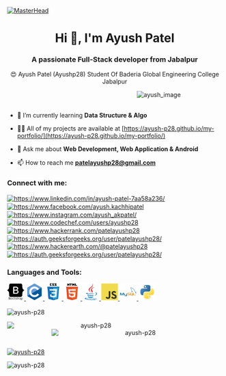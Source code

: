 [![MasterHead](https://1.bp.blogspot.com/-7A4WynwLsMw/XbBpCXG8fHI/AAAAAAAAMt4/uOa1bpLskYgrwGbllhSu2SDj_Mig8SXJQCLcBGAsYHQ/s1600/2000_600px.gif)](https://ayush-p28.github.io/my-portfolio/)

<h1 align="center">Hi 👋, I'm Ayush Patel</h1>
<h3 align="center">A passionate Full-Stack developer from Jabalpur</h3>
<p align="center">😍 Ayush Patel (Ayushp28) Student Of Baderia Global Engineering College Jabalpur</p>


<img align="right" width="200" src="https://blogger.googleusercontent.com/img/b/R29vZ2xl/AVvXsEjNlqOekl-Ondde9pDXNnNhGItc-WfEByntWN2yHQs9njQM-_KsreydXw2fffRSKoaVRuD6Fj3609TIYAZBcaGv8Y05GBgnBkf4KWn7DhF3zcjm_xpZIfdw2D8donsffXZnIYdaX7JMfs5Zbgq3dTXjHyrIlhISrwE8vNIHipWpaGaA7SN0whYnBJbB/s320/ayu.webp" alt="ayush_image">

<br><br>

- 🌱 I’m currently learning **Data Structure & Algo**

- 👨‍💻 All of my projects are available at [https://ayush-p28.github.io/my-portfolio/](https://ayush-p28.github.io/my-portfolio/)

- 💬 Ask me about **Web Development, Web Application & Android**

- 📫 How to reach me **patelayushp28@gmail.com**

<h3 align="left">Connect with me:</h3>
<p align="left">
<a href="https://linkedin.com/in/https://www.linkedin.com/in/ayush-patel-7aa58a236/" target="blank"><img align="center" src="https://raw.githubusercontent.com/rahuldkjain/github-profile-readme-generator/master/src/images/icons/Social/linked-in-alt.svg" alt="https://www.linkedin.com/in/ayush-patel-7aa58a236/" height="30" width="40" /></a>
<a href="https://fb.com/https://www.facebook.com/ayush.kachhipatel" target="blank"><img align="center" src="https://raw.githubusercontent.com/rahuldkjain/github-profile-readme-generator/master/src/images/icons/Social/facebook.svg" alt="https://www.facebook.com/ayush.kachhipatel" height="30" width="40" /></a>
<a href="https://instagram.com/https://www.instagram.com/ayush_akpatel/" target="blank"><img align="center" src="https://raw.githubusercontent.com/rahuldkjain/github-profile-readme-generator/master/src/images/icons/Social/instagram.svg" alt="https://www.instagram.com/ayush_akpatel/" height="30" width="40" /></a>
<a href="https://www.codechef.com/users/https://www.codechef.com/users/ayushp28" target="blank"><img align="center" src="https://cdn.jsdelivr.net/npm/simple-icons@3.1.0/icons/codechef.svg" alt="https://www.codechef.com/users/ayushp28" height="30" width="40" /></a>
<a href="https://www.hackerrank.com/https://www.hackerrank.com/patelayushp28" target="blank"><img align="center" src="https://raw.githubusercontent.com/rahuldkjain/github-profile-readme-generator/master/src/images/icons/Social/hackerrank.svg" alt="https://www.hackerrank.com/patelayushp28" height="30" width="40" /></a>
<a href="https://www.leetcode.com/https://auth.geeksforgeeks.org/user/patelayushp28/" target="blank"><img align="center" src="https://raw.githubusercontent.com/rahuldkjain/github-profile-readme-generator/master/src/images/icons/Social/leet-code.svg" alt="https://auth.geeksforgeeks.org/user/patelayushp28/" height="30" width="40" /></a>
<a href="https://www.hackerearth.com/https://www.hackerearth.com/@patelayushp28" target="blank"><img align="center" src="https://raw.githubusercontent.com/rahuldkjain/github-profile-readme-generator/master/src/images/icons/Social/hackerearth.svg" alt="https://www.hackerearth.com/@patelayushp28" height="30" width="40" /></a>
<a href="https://auth.geeksforgeeks.org/user/https://auth.geeksforgeeks.org/user/patelayushp28/" target="blank"><img align="center" src="https://raw.githubusercontent.com/rahuldkjain/github-profile-readme-generator/master/src/images/icons/Social/geeks-for-geeks.svg" alt="https://auth.geeksforgeeks.org/user/patelayushp28/" height="30" width="40" /></a>
</p>

<h3 align="left">Languages and Tools:</h3>
<p align="left"> <a href="https://getbootstrap.com" target="_blank" rel="noreferrer"> <img src="https://raw.githubusercontent.com/devicons/devicon/master/icons/bootstrap/bootstrap-plain-wordmark.svg" alt="bootstrap" width="40" height="40"/> </a> <a href="https://www.cprogramming.com/" target="_blank" rel="noreferrer"> <img src="https://raw.githubusercontent.com/devicons/devicon/master/icons/c/c-original.svg" alt="c" width="40" height="40"/> </a> <a href="https://www.w3schools.com/css/" target="_blank" rel="noreferrer"> <img src="https://raw.githubusercontent.com/devicons/devicon/master/icons/css3/css3-original-wordmark.svg" alt="css3" width="40" height="40"/> </a> <a href="https://www.w3.org/html/" target="_blank" rel="noreferrer"> <img src="https://raw.githubusercontent.com/devicons/devicon/master/icons/html5/html5-original-wordmark.svg" alt="html5" width="40" height="40"/> </a> <a href="https://www.java.com" target="_blank" rel="noreferrer"> <img src="https://raw.githubusercontent.com/devicons/devicon/master/icons/java/java-original.svg" alt="java" width="40" height="40"/> </a> <a href="https://developer.mozilla.org/en-US/docs/Web/JavaScript" target="_blank" rel="noreferrer"> <img src="https://raw.githubusercontent.com/devicons/devicon/master/icons/javascript/javascript-original.svg" alt="javascript" width="40" height="40"/> </a> <a href="https://www.mysql.com/" target="_blank" rel="noreferrer"> <img src="https://raw.githubusercontent.com/devicons/devicon/master/icons/mysql/mysql-original-wordmark.svg" alt="mysql" width="40" height="40"/> </a> <a href="https://www.python.org" target="_blank" rel="noreferrer"> <img src="https://raw.githubusercontent.com/devicons/devicon/master/icons/python/python-original.svg" alt="python" width="40" height="40"/> </a> </p>

<p><img align="center" src="https://github-readme-stats.vercel.app/api/top-langs?username=ayush-p28&show_icons=true&locale=en&layout=compact" alt="ayush-p28" /></p>

<p align="center">
<img align="left" width="400" src="https://github-readme-streak-stats.herokuapp.com/?user=ayush-p28&" alt="ayush-p28" /><img align="right" width="400" src="https://github-readme-stats.vercel.app/api?username=ayush-p28&show_icons=true&locale=en" alt="ayush-p28" />
</p>
<br><p></p><br>


<!--trophy-->
<p align="left"> <a href="https://github.com/ryo-ma/github-profile-trophy"><img src="https://github-profile-trophy.vercel.app/?username=ayush-p28" alt="ayush-p28" /></a> </p>

<!--profile viewa-->
<p align="left"> <img src="https://komarev.com/ghpvc/?username=ayush-p28&label=Profile%20views&color=0e75b6&style=flat" alt="ayush-p28" /> </p>



